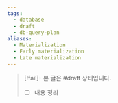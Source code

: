 ```yaml
---
tags:
  - database
  - draft
  - db-query-plan
aliases:
  - Materialization
  - Early materialization
  - Late materialization
---
```

> [!fail]- 본 글은 #draft 상태입니다.
> - [ ] 내용 정리